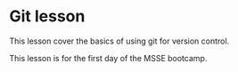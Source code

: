 # Git lesson

This lesson cover the basics of using git for version control.

This lesson is for the first day of the MSSE bootcamp.